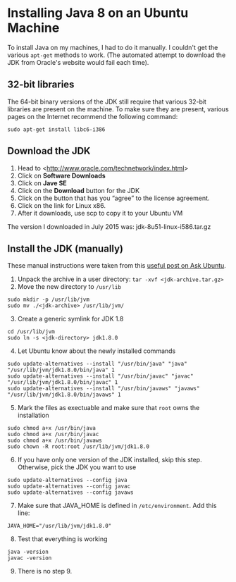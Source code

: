# Installing Java 8 on an Ubuntu Machine

To install Java on my machines, I had to do it manually. I couldn't get the various `apt-get` methods to work.
(The automated attempt to download the JDK from Oracle's website would fail each time).

## 32-bit libraries

The 64-bit binary versions of the JDK still require that various 32-bit libraries are present on the machine.
To make sure they are present, various pages on the Internet recommend the following command:

```sudo apt-get install libc6-i386```

## Download the JDK

1. Head to &lt;http://www.oracle.com/technetwork/index.html&gt;
2. Click on **Software Downloads**
3. Click on **Jave SE**
4. Click on the **Download** button for the JDK
5. Click on the button that has you <q>agree</q> to the license agreement.
6. Click on the link for Linux x86.
7. After it downloads, use scp to copy it to your Ubuntu VM

The version I downloaded in July 2015 was: jdk-8u51-linux-i586.tar.gz

## Install the JDK (manually)

These manual instructions were taken from this [useful post on Ask Ubuntu](http://askubuntu.com/questions/56104/how-can-i-install-sun-oracles-proprietary-java-jdk-6-7-8-or-jre).

1. Unpack the archive in a user directory: `tar -xvf <jdk-archive.tar.gz>`
2. Move the new directory to `/usr/lib`

```
sudo mkdir -p /usr/lib/jvm
sudo mv ./<jdk-archive> /usr/lib/jvm/
```

3. Create a generic symlink for JDK 1.8

```
cd /usr/lib/jvm
sudo ln -s <jdk-directory> jdk1.8.0
```

4. Let Ubuntu know about the newly installed commands

```
sudo update-alternatives --install "/usr/bin/java" "java" "/usr/lib/jvm/jdk1.8.0/bin/java" 1
sudo update-alternatives --install "/usr/bin/javac" "javac" "/usr/lib/jvm/jdk1.8.0/bin/javac" 1
sudo update-alternatives --install "/usr/bin/javaws" "javaws" "/usr/lib/jvm/jdk1.8.0/bin/javaws" 1
```

5. Mark the files as exectuable and make sure that `root` owns the installation

```
sudo chmod a+x /usr/bin/java
sudo chmod a+x /usr/bin/javac
sudo chmod a+x /usr/bin/javaws
sudo chown -R root:root /usr/lib/jvm/jdk1.8.0
```

6. If you have only one version of the JDK installed, skip this step. Otherwise, pick the JDK you want to use

```
sudo update-alternatives --config java
sudo update-alternatives --config javac
sudo update-alternatives --config javaws
```

7. Make sure that JAVA_HOME is defined in `/etc/environment`. Add this line:

```
JAVA_HOME="/usr/lib/jvm/jdk1.8.0"
```

8. Test that everything is working

```
java -version
javac -version
```

9. There is no step 9.


